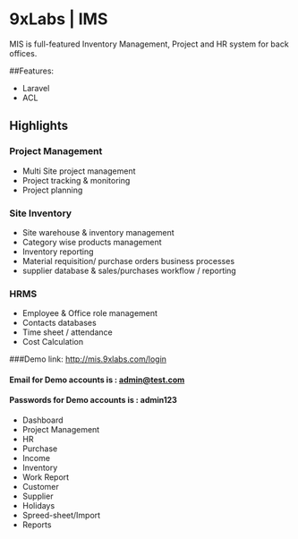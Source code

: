 # 9xLabs | IMS

MIS is full-featured Inventory Management, Project and HR system for back offices.

##Features:
* Laravel
* ACL

## Highlights
### Project Management
 - Multi Site project management
 - Project tracking & monitoring
 - Project planning

### Site Inventory
- Site warehouse & inventory management
- Category wise products management
- Inventory reporting
- Material requisition/ purchase orders business processes
- supplier database & sales/purchases workflow / reporting 

### HRMS
- Employee & Office role management
- Contacts databases
- Time sheet / attendance
- Cost Calculation

###Demo link: http://mis.9xlabs.com/login
#### Email for Demo accounts is : admin@test.com
#### Passwords for Demo accounts is : admin123
 - Dashboard
 - Project Management
 - HR
 - Purchase
 - Income
 - Inventory
 - Work Report
 - Customer
 - Supplier
 - Holidays
 - Spreed-sheet/Import
 - Reports
